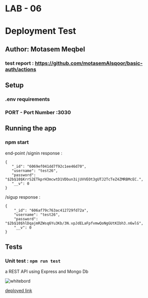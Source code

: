 # LAB - 06
# Deployment Test
## Author: Motasem Meqbel
### test report : https://github.com/motasemAlsqoor/basic-auth/actions

## Setup
### .env requirements
 ### PORT - Port Number :3030

## Running the app
### npm start
 end-point 
 /signin 
 response : 
 ```
 {
    "_id": "6069ef041dd7f92c1ee46d70",
    "username": "test26",
    "password": "$2b$10$KrrS2ETkprH3mcwtD1VDbun3ijUVVEOt3gUTJ2TcTeZ4ZMRBMcEC.",
    "__v": 0
}
```
/sigup
response :
```
{
    "_id": "606af79c763ac412729fd72a",
    "username": "test26",
    "password": "$2b$10$hlDqajmRZWsq6Yu3Kb/3N.vpJdELaFpfvmwQoNgGUtKIbh3.n6wlG",
    "__v": 0
}
```

## Tests

### Unit test : ```npm run test```


a REST API using Express and Mongo Db

![whitebord](https://github.com/motasemAlsqoor/basic-auth/blob/main/assest/basic-auth.png)

[deployed link](https://basic-auth-c6.herokuapp.com/)
